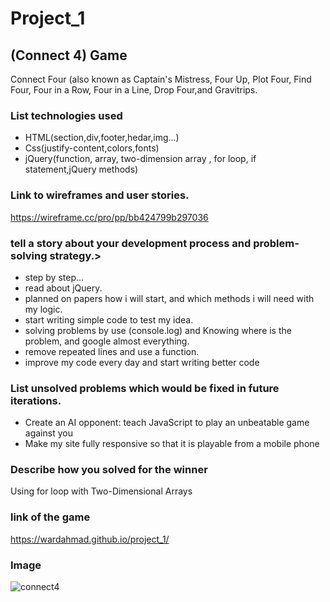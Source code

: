 # Project_1
## (Connect 4) Game

Connect Four (also known as Captain's Mistress, Four Up, Plot Four, Find Four, Four in a Row, Four in a Line, Drop Four,and Gravitrips.

### List technologies used
* HTML(section,div,footer,hedar,img...)
* Css(justify-content,colors,fonts)
* jQuery(function, array, two-dimension array , for loop, if statement,jQuery methods)


### Link to wireframes and user stories.
https://wireframe.cc/pro/pp/bb424799b297036

### tell a story about your development process and problem-solving strategy.>
* step by step...
* read about jQuery.
* planned on papers how i will start, and which methods i will need with my logic.
* start writing simple code to test my idea.
* solving problems by use (console.log) and Knowing where is the problem, and google almost everything.
* remove repeated lines and use a function.
* improve my code every day and start writing better code

### List unsolved problems which would be fixed in future iterations.
* Create an AI opponent: teach JavaScript to play an unbeatable game against you
* Make my site fully responsive so that it is playable from a mobile phone


### Describe how you solved for the winner
Using for loop with Two-Dimensional Arrays

### link of the game
https://wardahmad.github.io/project_1/

### Image 
![connect4](https://user-images.githubusercontent.com/53178312/71722557-4e02ab00-2e3a-11ea-81a1-893331bf71ed.JPG)



